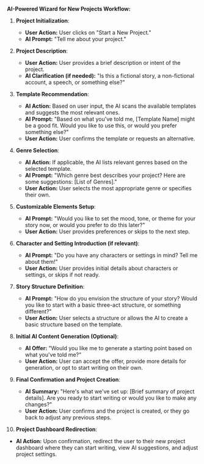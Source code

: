**AI-Powered Wizard for New Projects Workflow:**

1. **Project Initialization**:
   - **User Action:** User clicks on "Start a New Project."
   - **AI Prompt:** "Tell me about your project."
   
2. **Project Description**:
   - **User Action:** User provides a brief description or intent of the project.
   - **AI Clarification (if needed):** "Is this a fictional story, a non-fictional account, a speech, or something else?"
   
3. **Template Recommendation**:
   - **AI Action:** Based on user input, the AI scans the available templates and suggests the most relevant ones.
   - **AI Prompt:** "Based on what you've told me, [Template Name] might be a good fit. Would you like to use this, or would you prefer something else?"
   - **User Action:** User confirms the template or requests an alternative.

4. **Genre Selection**:
   - **AI Action:** If applicable, the AI lists relevant genres based on the selected template.
   - **AI Prompt:** "Which genre best describes your project? Here are some suggestions: [List of Genres]."
   - **User Action:** User selects the most appropriate genre or specifies their own.

5. **Customizable Elements Setup**:
   - **AI Prompt:** "Would you like to set the mood, tone, or theme for your story now, or would you prefer to do this later?"
   - **User Action:** User provides preferences or skips to the next step.

6. **Character and Setting Introduction (if relevant)**:
   - **AI Prompt:** "Do you have any characters or settings in mind? Tell me about them!"
   - **User Action:** User provides initial details about characters or settings, or skips if not ready.
   
7. **Story Structure Definition**:
   - **AI Prompt:** "How do you envision the structure of your story? Would you like to start with a basic three-act structure, or something different?"
   - **User Action:** User selects a structure or allows the AI to create a basic structure based on the template.

8. **Initial AI Content Generation (Optional)**:
   - **AI Offer:** "Would you like me to generate a starting point based on what you've told me?"
   - **User Action:** User can accept the offer, provide more details for generation, or opt to start writing on their own.

9. **Final Confirmation and Project Creation**:
   - **AI Summary:** "Here's what we've set up: [Brief summary of project details]. Are you ready to start writing or would you like to make any changes?"
   - **User Action:** User confirms and the project is created, or they go back to adjust any previous steps.

10. **Project Dashboard Redirection**:
   - **AI Action:** Upon confirmation, redirect the user to their new project dashboard where they can start writing, view AI suggestions, and adjust project settings.
